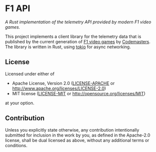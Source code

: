 # F1 API

_A Rust implementation of the telemetry API provided by modern F1 video games._

This project implements a client library for the telemetry data that is
published by the current generation of [F1 video games][f1] by [Codemasters].
The library is written in Rust, using [tokio] for async networking.

## License

Licensed under either of

 * Apache License, Version 2.0
   ([LICENSE-APACHE](LICENSE-APACHE) or http://www.apache.org/licenses/LICENSE-2.0)
 * MIT license
   ([LICENSE-MIT](LICENSE-MIT) or http://opensource.org/licenses/MIT)

at your option.

## Contribution

Unless you explicitly state otherwise, any contribution intentionally submitted
for inclusion in the work by you, as defined in the Apache-2.0 license, shall be
dual licensed as above, without any additional terms or conditions.

[codemasters]: https://www.codemasters.com/
[f1]: https://www.codemasters.com/game/f1-2019/
[tokio]: https://tokio.rs/
